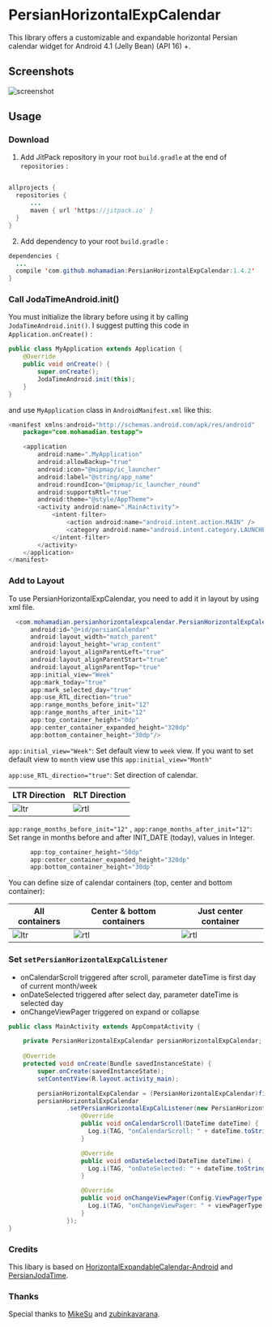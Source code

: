# PersianHorizontalExpCalendar

This library offers a customizable and expandable horizontal Persian calendar widget for Android 4.1 (Jelly Bean) (API 16) +.

## Screenshots
![screenshot ](./screenshot/gif01.gif)

## Usage

### Download

1) Add JitPack repository in your root `build.gradle` at the end of `repositories` :

```java

allprojects {
  repositories {
      ...
      maven { url 'https://jitpack.io' }
  }
}

```
 
2) Add dependency to your root `build.gradle` :

```java
dependencies {
  ...
  compile 'com.github.mohamadian:PersianHorizontalExpCalendar:1.4.2'
}
```

### Call JodaTimeAndroid.init()
You must initialize the library before using it by calling `JodaTimeAndroid.init()`. I suggest putting this code in `Application.onCreate()` :

```java
public class MyApplication extends Application {
    @Override
    public void onCreate() {
        super.onCreate();
        JodaTimeAndroid.init(this);
    }
}
```

and use `MyApplication` class in `AndroidManifest.xml` like this:
```java
<manifest xmlns:android="http://schemas.android.com/apk/res/android"
    package="com.mohamadian.testapp">

    <application
        android:name=".MyApplication"
        android:allowBackup="true"
        android:icon="@mipmap/ic_launcher"
        android:label="@string/app_name"
        android:roundIcon="@mipmap/ic_launcher_round"
        android:supportsRtl="true"
        android:theme="@style/AppTheme">
        <activity android:name=".MainActivity">
            <intent-filter>
                <action android:name="android.intent.action.MAIN" />
                <category android:name="android.intent.category.LAUNCHER" />
            </intent-filter>
        </activity>
    </application>
</manifest>
```

### Add to Layout
To use PersianHorizontalExpCalendar, you need to add it in layout by using xml file.

```java
  <com.mohamadian.persianhorizontalexpcalendar.PersianHorizontalExpCalendar
      android:id="@+id/persianCalendar"
      android:layout_width="match_parent"
      android:layout_height="wrap_content"
      android:layout_alignParentLeft="true"
      android:layout_alignParentStart="true"
      android:layout_alignParentTop="true"
      app:initial_view="Week"
      app:mark_today="true"
      app:mark_selected_day="true"
      app:use_RTL_direction="true"
      app:range_months_before_init="12"
      app:range_months_after_init="12"
      app:top_container_height="0dp"
      app:center_container_expanded_height="320dp"
      app:bottom_container_height="30dp"/>
```

`app:initial_view="Week"`: Set default view to `week` view. If you want to set default view to `month` view use this `app:initial_view="Month"`

`app:use_RTL_direction="true"`: Set direction of calendar. 

LTR Direction | RLT Direction
---- | ----
![ltr](./screenshot/gif02_ltr.gif) | ![rtl](./screenshot/gif02_rtl.gif)

`app:range_months_before_init="12"` , `app:range_months_after_init="12"`: Set range in months before and after INIT_DATE (today), values in Integer.

```java
      app:top_container_height="50dp"
      app:center_container_expanded_height="320dp"
      app:bottom_container_height="30dp"
```
You can define size of calendar containers (top, center and bottom container):

All containers | Center & bottom containers | Just center container
---- | ---- | ----
![ltr](./screenshot/jpg01.jpg) | ![rtl](./screenshot/jpg02.jpg) | ![rtl](./screenshot/jpg03.jpg)

### Set `setPersianHorizontalExpCalListener`

* onCalendarScroll triggered after scroll, parameter dateTime is first day of current month/week
* onDateSelected triggered after select day, parameter dateTime is selected day
* onChangeViewPager triggered on expand or collapse

```java
public class MainActivity extends AppCompatActivity {

    private PersianHorizontalExpCalendar persianHorizontalExpCalendar;
    
    @Override
    protected void onCreate(Bundle savedInstanceState) {
        super.onCreate(savedInstanceState);
        setContentView(R.layout.activity_main);

        persianHorizontalExpCalendar = (PersianHorizontalExpCalendar)findViewById(R.id.persianCalendar);
        persianHorizontalExpCalendar
                .setPersianHorizontalExpCalListener(new PersianHorizontalExpCalendar.PersianHorizontalExpCalListener() {
                    @Override
                    public void onCalendarScroll(DateTime dateTime) {
                      Log.i(TAG, "onCalendarScroll: " + dateTime.toString());
                    }

                    @Override
                    public void onDateSelected(DateTime dateTime) {
                      Log.i(TAG, "onDateSelected: " + dateTime.toString());
                    }

                    @Override
                    public void onChangeViewPager(Config.ViewPagerType viewPagerType) {
                      Log.i(TAG, "onChangeViewPager: " + viewPagerType.name());
                    }
                });
}
```

### Credits 
This libary is based on [HorizontalExpandableCalendar-Android](https://github.com/sulo61/HorizontalExpandableCalendar-Android) and [PersianJodaTime](https://github.com/mohamadian/PersianJodaTime).

### Thanks
Special thanks to [MikeSu](https://github.com/sulo61) and [zubinkavarana](https://github.com/zubinkavarana).

